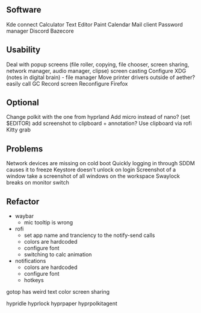 ## Software
Kde connect
Calculator
Text Editor
Paint
Calendar
Mail client
Password manager
Discord
Bazecore

## Usability
Deal with popup screens (file roller, copying, file chooser, screen sharing, network manager, audio manager, clipse)
screen casting
Configure XDG (notes in digital brain) - file manager
Move printer drivers outside of aether?
easily call GC
Record screen
Reconfigure Firefox

## Optional

Change polkit with the one from hyprland
Add micro instead of nano? (set $EDITOR)
add screenshot to clipboard + annotation?
Use clipboard via rofi
Kitty grab

## Problems
Network devices are missing on cold boot
Quickly logging in through SDDM causes it to freeze
Keystore doesn't unlock on login
Screenshot of a window take a screenshot of all windows on the workspace
Swaylock breaks on monitor switch

## Refactor
 - waybar
	- mic tooltip is wrong
 - rofi
	- set app name and tranciency to the notify-send calls
	- colors are hardcoded
	- configure font
	- switching to calc animation
 - notifications
	- colors are hardcoded
	- configure font
	- hotkeys


gotop has weird text color
screen sharing

hypridle
hyprlock
hyprpaper
hyprpolkitagent
